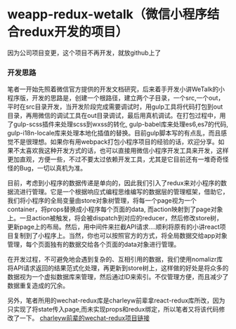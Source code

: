 # weapp-redux-wetalk（微信小程序结合redux开发的项目）
因为公司项目变更，这个项目不再开发，就放github上了
### 开发思路
笔者一开始先照着微信官方提供的开发文档研究，后来着手开发小讲WeTalk的小程序版，开发的思路是，创建一个根路径，建立两个子目录，一个src,一个out，平时在src目录开发，当开发阶段完成需要调试时，用gulp工具将代码打包到out目录，再用微信的调试工具在out目录调试，最后用真机调试。在打包过程中，用了gulp-scss插件来处理scss到wxss的转化, gulp-babel库来处理es6,es7的代码, gulp-i18n-locale库来处理本地化插值的替换。目前gulp脚本写的有点乱，而且感觉不是很理想。如果你有用webpack打包小程序项目的经验的话，欢迎分享。如果不太喜欢我这种开发方式的话，也可以直接用微信小程序开发工具来开发，这样更加直观，方便一些，不过不要太过依赖开发工具，尤其是它目前还有一堆奇奇怪怪的Bug，一切以真机为准。

目前，考虑到小程序的数据传递是单向的，因此我们引入了redux来对小程序的数据流进行管理。它是一个根据响应式编程思维编写的数据层的管理框架，借助它，我们将小程序的全局变量由store对象树管理，将每一个page视为一个container，将props替换成小程序每个页面的data, 而action映射到了page对象上。一旦action被触发，将会被dispatch到对应的reducer，然后修改store树，更新page上的布局。然后，用中间件来拦截API请求....顺利将原有的小讲react项目复制到了小程序上。当然，你也可以按照官方的方式，将全局数据交给app对象管理，每个页面独有的数据交给各个页面的data对象进行管理。

在开发过程，不可避免地会遇到复杂的、互相引用的数据，我们使用nomalizr库将API请求返回的结果范式化处理，再更新到store树上，这样做的好处是将众多的数据视为一个虚拟数据库来管理，然后通过ID来索引。不仅管理方便，而且减少了数据重复造成的冗余。

另外，笔者所用的wechat-redux库是charleyw前辈拿react-redux库所改，因为只实现了将state传入page,而未实现props和redux绑定，所以笔者又将该代码修改了一下。
[charleyw前辈的wechat-redux项目链接](https://github.com/charleyw/wechat-weapp-redux)
